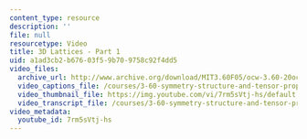 ```yaml
---
content_type: resource
description: ''
file: null
resourcetype: Video
title: 3D Lattices - Part 1
uid: a1ad3cb2-b676-03f5-9b70-9758c92f4dd5
video_files:
  archive_url: http://www.archive.org/download/MIT3.60F05/ocw-3.60-20oct2005-pt1-220k.mp4
  video_captions_file: /courses/3-60-symmetry-structure-and-tensor-properties-of-materials-fall-2005/81973c67cc5f5bd39bc59038d92dc639_7rm5sVtj-hs.vtt
  video_thumbnail_file: https://img.youtube.com/vi/7rm5sVtj-hs/default.jpg
  video_transcript_file: /courses/3-60-symmetry-structure-and-tensor-properties-of-materials-fall-2005/c7e0662cfd9b3ed762d687d5cb26254f_7rm5sVtj-hs.pdf
video_metadata:
  youtube_id: 7rm5sVtj-hs
---
```

